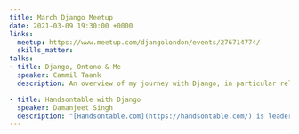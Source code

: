 ```yaml
---
title: March Django Meetup
date: 2021-03-09 19:30:00 +0000
links:
  meetup: https://www.meetup.com/djangolondon/events/276714774/
  skills_matter:
talks:
- title: Django, Ontono & Me
  speaker: Cammil Taank
  description: An overview of my journey with Django, in particular related to my project [Ontono](https://ontono.com/), a platform for experts.

- title: Handsontable with Django
  speaker: Damanjeet Singh
  description: "[Handsontable.com](https://handsontable.com/) is leader in smartsheet. In this talk, I will discuss about integration of handsontable, Django, Javascript, Django channels, pivottable etc. We will discuss multiple users can edit spreadsheet at same time. Save data automatically to mysql back-end."
---
```


